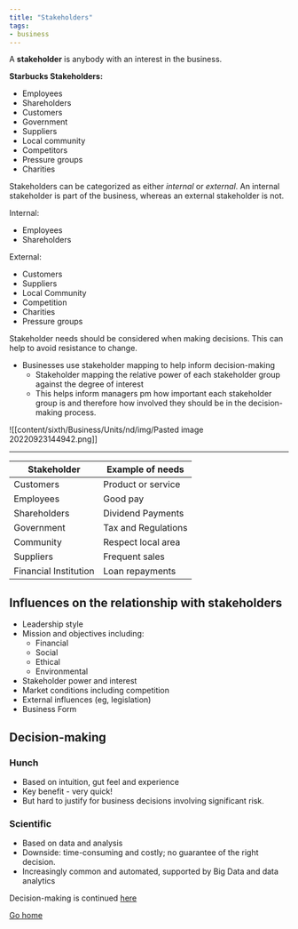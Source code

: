 ```yaml
---
title: "Stakeholders"
tags:
- business
---
```


A **stakeholder** is anybody with an interest in the business.

**Starbucks Stakeholders:**
- Employees
- Shareholders
- Customers
- Government
- Suppliers
- Local community
- Competitors
- Pressure groups
- Charities


Stakeholders can be categorized as either *internal* or *external*. An internal stakeholder is part of the business, whereas an external stakeholder is not.

Internal:
- Employees
- Shareholders

External:
- Customers
- Suppliers
- Local Community
- Competition
- Charities
- Pressure groups

Stakeholder needs should be considered when making decisions. This can help to avoid resistance to change.

- Businesses use stakeholder mapping to help inform decision-making
	- Stakeholder mapping the relative power of each stakeholder group against the degree of interest
	- This helps inform managers pm how important each stakeholder group is and therefore how involved they should be in the decision-making process.

![[content/sixth/Business/Units/nd/img/Pasted image 20220923144942.png]]

---

| Stakeholder           | Example of needs    |
| --------------------- | ------------------- |
| Customers             | Product or service  |
| Employees             | Good pay            |
| Shareholders          | Dividend Payments   |
| Government            | Tax and Regulations |
| Community             | Respect local area  | 
| Suppliers             | Frequent sales      |
| Financial Institution | Loan repayments     |

## Influences on the relationship with stakeholders

- Leadership style
- Mission and objectives including:
	- Financial
	- Social
	- Ethical
	- Environmental
- Stakeholder power and interest
- Market conditions including competition
- External influences (eg, legislation)
- Business Form


## Decision-making

### Hunch
- Based on intuition, gut feel and experience
- Key benefit - very quick!
- But hard to justify for business decisions involving significant risk.

### Scientific
- Based on data and analysis
- Downside: time-consuming and costly; no guarantee of the right decision.
- Increasingly common and automated, supported by Big Data and data analytics

Decision-making is continued [here](sixth/Business/Units/nd/DecisionMaking.md)

[Go home](/)